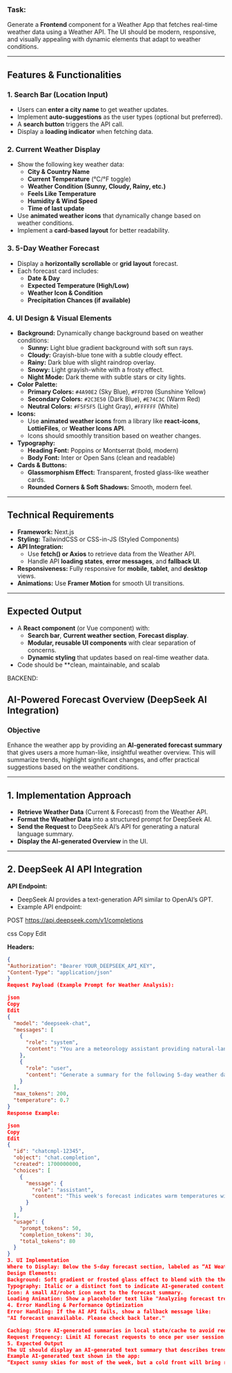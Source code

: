 ### Task:
Generate a **Frontend** component for a Weather App that fetches real-time weather data using a Weather API. The UI should be modern, responsive, and visually appealing with dynamic elements that adapt to weather conditions.

---

## **Features & Functionalities**

### **1. Search Bar (Location Input)**
   - Users can **enter a city name** to get weather updates.
   - Implement **auto-suggestions** as the user types (optional but preferred).
   - A **search button** triggers the API call.
   - Display a **loading indicator** when fetching data.

### **2. Current Weather Display**
   - Show the following key weather data:
     - **City & Country Name**
     - **Current Temperature** (°C/°F toggle)
     - **Weather Condition (Sunny, Cloudy, Rainy, etc.)**
     - **Feels Like Temperature**
     - **Humidity & Wind Speed**
     - **Time of last update**
   - Use **animated weather icons** that dynamically change based on weather conditions.
   - Implement a **card-based layout** for better readability.

### **3. 5-Day Weather Forecast**
   - Display a **horizontally scrollable** or **grid layout** forecast.
   - Each forecast card includes:
     - **Date & Day**
     - **Expected Temperature (High/Low)**
     - **Weather Icon & Condition**
     - **Precipitation Chances (if available)**

### **4. UI Design & Visual Elements**
   - **Background:** Dynamically change background based on weather conditions:
     - **Sunny:** Light blue gradient background with soft sun rays.
     - **Cloudy:** Grayish-blue tone with a subtle cloudy effect.
     - **Rainy:** Dark blue with slight raindrop overlay.
     - **Snowy:** Light grayish-white with a frosty effect.
     - **Night Mode:** Dark theme with subtle stars or city lights.
   - **Color Palette:**
     - **Primary Colors:** `#4A90E2` (Sky Blue), `#FFD700` (Sunshine Yellow)
     - **Secondary Colors:** `#2C3E50` (Dark Blue), `#E74C3C` (Warm Red)
     - **Neutral Colors:** `#F5F5F5` (Light Gray), `#FFFFFF` (White)
   - **Icons:**
     - Use **animated weather icons** from a library like **react-icons**, **LottieFiles**, or **Weather Icons API**.
     - Icons should smoothly transition based on weather changes.
   - **Typography:**
     - **Heading Font:** Poppins or Montserrat (bold, modern)
     - **Body Font:** Inter or Open Sans (clean and readable)
   - **Cards & Buttons:**
     - **Glassmorphism Effect:** Transparent, frosted glass-like weather cards.
     - **Rounded Corners & Soft Shadows:** Smooth, modern feel.

---

## **Technical Requirements**
- **Framework:** Next.js
- **Styling:** TailwindCSS or CSS-in-JS (Styled Components)
- **API Integration:**
  - Use **fetch() or Axios** to retrieve data from the Weather API.
  - Handle API **loading states**, **error messages**, and **fallback UI**.
- **Responsiveness:** Fully responsive for **mobile**, **tablet**, and **desktop** views.
- **Animations:** Use **Framer Motion** for smooth UI transitions.

---

## **Expected Output**
- A **React component** (or Vue component) with:
  - **Search bar**, **Current weather section**, **Forecast display**.
  - **Modular, reusable UI components** with clear separation of concerns.
  - **Dynamic styling** that updates based on real-time weather data.
- Code should be **clean, maintainable, and scalab

BACKEND:
## **AI-Powered Forecast Overview (DeepSeek AI Integration)**

### **Objective**
Enhance the weather app by providing an **AI-generated forecast summary** that gives users a more human-like, insightful weather overview. This will summarize trends, highlight significant changes, and offer practical suggestions based on the weather conditions.

---

## **1. Implementation Approach**
- **Retrieve Weather Data** (Current & Forecast) from the Weather API.
- **Format the Weather Data** into a structured prompt for DeepSeek AI.
- **Send the Request** to DeepSeek AI’s API for generating a natural language summary.
- **Display the AI-generated Overview** in the UI.

---

## **2. DeepSeek AI API Integration**
**API Endpoint:**
- DeepSeek AI provides a text-generation API similar to OpenAI’s GPT.
- Example API endpoint:

POST https://api.deepseek.com/v1/completions

css
Copy
Edit

**Headers:**
```json
{
"Authorization": "Bearer YOUR_DEEPSEEK_API_KEY",
"Content-Type": "application/json"
}
Request Payload (Example Prompt for Weather Analysis):

json
Copy
Edit
{
  "model": "deepseek-chat",
  "messages": [
    {
      "role": "system",
      "content": "You are a meteorology assistant providing natural-language weather forecasts."
    },
    {
      "role": "user",
      "content": "Generate a summary for the following 5-day weather data:\n\n" 
    }
  ],
  "max_tokens": 200,
  "temperature": 0.7
}
Response Example:

json
Copy
Edit
{
  "id": "chatcmpl-12345",
  "object": "chat.completion",
  "created": 1700000000,
  "choices": [
    {
      "message": {
        "role": "assistant",
        "content": "This week's forecast indicates warm temperatures with scattered showers on Wednesday and Friday. Expect mild winds and a high of 27°C on Thursday. Pack an umbrella for midweek rain!"
      }
    }
  ],
  "usage": {
    "prompt_tokens": 50,
    "completion_tokens": 30,
    "total_tokens": 80
  }
}
3. UI Implementation
Where to Display: Below the 5-day forecast section, labeled as “AI Weather Insights”.
Design Elements:
Background: Soft gradient or frosted glass effect to blend with the theme.
Typography: Italic or a distinct font to indicate AI-generated content.
Icon: A small AI/robot icon next to the forecast summary.
Loading Animation: Show a placeholder text like "Analyzing forecast trends..." while waiting for AI response.
4. Error Handling & Performance Optimization
Error Handling: If the AI API fails, show a fallback message like:
"AI forecast unavailable. Please check back later."

Caching: Store AI-generated summaries in local state/cache to avoid redundant API calls.
Request Frequency: Limit AI forecast requests to once per user session to reduce API usage.
5. Expected Output
The UI should display an AI-generated text summary that describes trends in weather data.
Example AI-generated text shown in the app:
“Expect sunny skies for most of the week, but a cold front will bring rain and lower temperatures on Thursday and Friday. Winds will be moderate, with a slight increase in humidity by midweek.”

